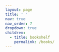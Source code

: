 ```yaml
---
layout: page
title: ' '
nav: true
nav_order: 7
dropdown: true
children:
  - title: bookshelf
    permalink: /books/
---
```

